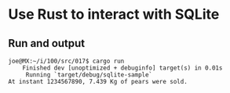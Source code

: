 # Use Rust to interact with SQLite

## Run and output

```shell
joe@MX:~/i/100/src/017$ cargo run
    Finished dev [unoptimized + debuginfo] target(s) in 0.01s
     Running `target/debug/sqlite-sample`
At instant 1234567890, 7.439 Kg of pears were sold.
```
